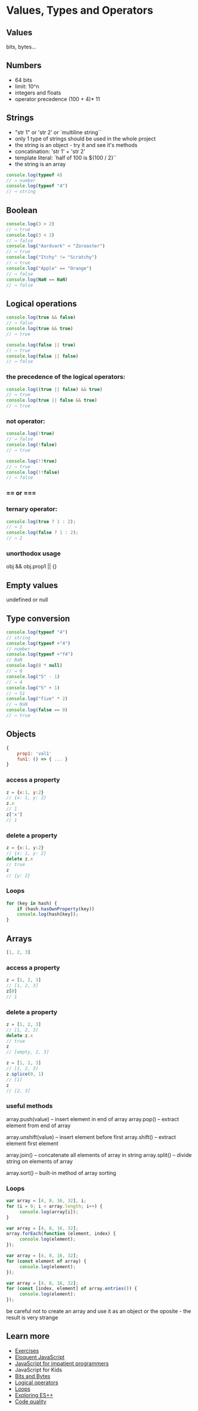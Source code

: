 # Values, Types and Operators

## Values
bits, bytes...

## Numbers
- 64 bits
- limit: 10^n
- integers and floats
- operator precedence (100 + 4)* 11

## Strings
- "str 1" or 'str 2' or `multiline string``
- only 1 type of strings should be used in the whole project
- the string is an object - try it and see it's methods
- concatination: 'str 1' + 'str 2'
- template literal: `half of 100 is ${100 / 2}``
- the string is an array
  
```JavaScript
console.log(typeof 4)
// → number
console.log(typeof "4")
// → string
```
## Boolean
```JavaScript
console.log(3 > 2)
// → true
console.log(3 < 2)
// → false
console.log("Aardvark" < "Zoroaster")
// → true
console.log("Itchy" != "Scratchy")
// → true
console.log("Apple" == "Orange")
// → false
console.log(NaN == NaN)
// → false
```

## Logical operations
```JavaScript
console.log(true && false)
// → false
console.log(true && true)
// → true

console.log(false || true)
// → true
console.log(false || false)
// → false
```
### the precedence of the logical operators:
```JavaScript
console.log((true || false) && true)
// → true
console.log(true || false && true)
// → true
```
### not operator:
```JavaScript
console.log(!true)
// → false
console.log(!false)
// → true

console.log(!!true)
// → true
console.log(!!false)
// → false
```
### == or ===

### ternary operator: 
```JavaScript
console.log(true ? 1 : 2);
// → 1
console.log(false ? 1 : 2);
// → 2
```
### unorthodox usage
obj && obj.prop1 || {}

## Empty values
undefined or null

## Type conversion
```JavaScript
console.log(typeof "4")
// string
console.log(typeof +"4")
// number
console.log(typeof +"f4")
// NaN
console.log(8 * null)
// → 0
console.log("5" - 1)
// → 4
console.log("5" + 1)
// → 51
console.log("five" * 2)
// → NaN
console.log(false == 0)
// → true
```

## Objects
```JavaScript
{
    prop1: 'val1'
    fun1: () => { ... }
}
```

### access a property
```JavaScript
z = {x:1, y:2}
// {x: 1, y: 2}
z.x
// 1
z['x']
// 1
```

### delete a property
```JavaScript
z = {x:1, y:2}
// {x: 1, y: 2}
delete z.x
// true
z
// {y: 2}
```

### Loops
```js
for (key in hash) {
    if (hash.hasOwnProperty(key))
    console.log(hash[key]);
}
```

## Arrays
```JavaScript
[1, 2, 3]
```

### access a property
```JavaScript
z = [1, 2, 3]
// [1, 2, 3]
z[0]
// 1
```

### delete a property
```JavaScript
z = [1, 2, 3]
// [1, 2, 3]
delete z.x
// true
z
// [empty, 2, 3]
```

```JavaScript
z = [1, 2, 3]
// [1, 2, 3]
z.splice(0, 1)
// [1]
z
// [2, 3]
```

### useful methods
  array.push(value) – insert element in end of array
  array.pop() – extract element from end of array

  array.unshift(value) – insert element before first
  array.shift() – extract element first element

  array.join() – concatenate all elements of array in string
  array.split() – divide string on elements of array

  array.sort() – built-in method of array sorting

### Loops
```js
var array = [4, 8, 16, 32], i;
for (i = 0; i < array.length; i++) {
     console.log(array[i]);
}

var array = [4, 8, 16, 32];
array.forEach(function (element, index) {
     console.log(element);
});

var array = [4, 8, 16, 32];
for (const element of array) {
     console.log(element);
});

var array = [4, 8, 16, 32];
for (const [index, element] of array.entries()) {
     console.log(element);
});
```

be careful not to create an array and use it as an object or the oposite - the result is very strange

## Learn more
- [Exercises](https://github.com/pavlovt/docs/blob/master/js/1-types.exercise.md)
- [Eloquent JavaScript](http://eloquentjavascript.net/)
- [JavaScript for impatient programmers](http://exploringjs.com/impatient-js/toc.html)
- JavaScript for Kids
- [Bits and Bytes](https://web.stanford.edu/class/cs101/bits-bytes.html)
- [Logical operators](https://javascript.info/logical-operators)
- [Loops](https://javascript.info/while-for)
- [Exploring ES++](http://exploringjs.com/index.html)
- [Code quality](https://javascript.info/code-quality)
